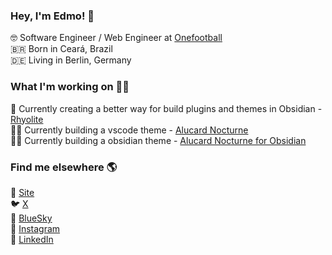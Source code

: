### Hey, I'm Edmo! 👋

🤓 Software Engineer / Web Engineer at [Onefootball](https://onefootball.com) <br>
🇧🇷 Born in Ceará, Brazil <br>
🇩🇪 Living in Berlin, Germany

### What I'm working on 👨‍💻

💌 Currently creating a better way for build plugins and themes in Obsidian - [Rhyolite](https://rhyolite.io) <br>
🧛‍♂️ Currently building a vscode theme - [Alucard Nocturne](https://alucardtheme.com) <br>
🧛‍♂️ Currently building a obsidian theme - [Alucard Nocturne for Obsidian](https://alucardtheme.com/obsidian) <br>

### Find me elsewhere 🌎

🚀 [Site](https://edmolima.com) <br>
🐦 [X](https://x.com/soedmo_) <br>
🦋 [BlueSky](https://edmo.bsky.social) <br>
📸 [Instagram](https://instagram.com/soedmo) <br>
💼 [LinkedIn](https://www.linkedin.com/in/edmolima) <br>
